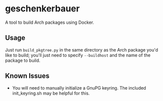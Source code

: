 # geschenkerbauer

A tool to build Arch packages using Docker.

## Usage
Just run `build_pkgtree.py` in the same directory as the Arch package you'd
like to build; you'll just need to specify `--buildhost` and the name of the
package to build.

## Known Issues
* You will need to manually initialize a GnuPG keyring. The included
  init_keyring.sh may be helpful for this.
